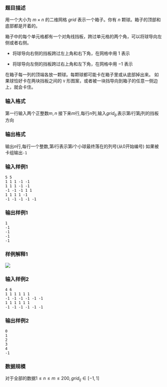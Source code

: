 ### 题目描述
用一个大小为 $m  \times  n$ 的二维网格 $grid$ 表示一个箱子。你有 $n$ 颗球。箱子的顶部和底部都是开着的。

箱子中的每个单元格都有一个对角线挡板，跨过单元格的两个角，可以将球导向左侧或者右侧。

+ 将球导向右侧的挡板跨过左上角和右下角，在网格中用 $1$ 表示

+ 将球导向左侧的挡板跨过右上角和左下角，在网格中用 $-1$ 表示

在箱子每一列的顶端各放一颗球。每颗球都可能卡在箱子里或从底部掉出来。
如果球恰好卡在两块挡板之间的 `V` 形图案，或者被一块挡导向到箱子的任意一侧边上，就会卡住。

### 输入格式
第一行输入两个正整数$m,n$
接下来$m$行,每行$n$列,输入$grid_{ij}$,表示第$i$行第$j$列的挡板方向

### 输出格式
输出$n$行,每行一个整数,第$i$行表示第$i$个小球最终落在的列号(从$0$开始编号)
如果被卡组输出`-1`
### 输入样例1
```
5 5
1 1 1 -1 -1
1 1 1 -1 -1
-1 -1 -1 1 1
1 1 1 1 -1
-1 -1 -1 -1 -1
```
### 输出样例1
```
1
-1
-1
-1
-1
```
### 样例解释1
![](https://syc-oj-file.oss-cn-shenzhen.aliyuncs.com/img/20220224180659720.jpg)

### 输入样例2
```
4 6
1 1 1 1 1 1
-1 -1 -1 -1 -1 -1
1 1 1 1 1 1
-1 -1 -1 -1 -1 -1
```
### 输出样例2
```
0
1
2
3
4
-1
```
### 数据规模
对于全部的数据$1 \leq n \leq m \leq 200 , grid_{ij} \in [-1,1]$